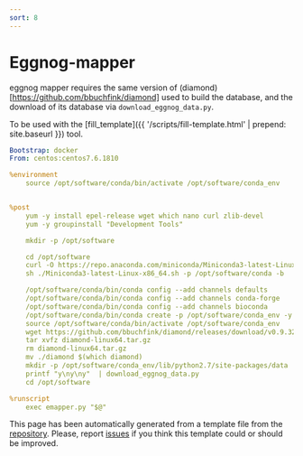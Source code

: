 ```yaml
---
sort: 8
---
```

# Eggnog-mapper

 eggnog mapper requires the same version of (diamond)[https://github.com/bbuchfink/diamond] used to build the database, and the download of its database via `download_eggnog_data.py`.

To be used with the [fill_template]({{ '/scripts/fill-template.html' | prepend: site.baseurl }}) tool.

```yaml
Bootstrap: docker
From: centos:centos7.6.1810

%environment
    source /opt/software/conda/bin/activate /opt/software/conda_env


%post
    yum -y install epel-release wget which nano curl zlib-devel
    yum -y groupinstall "Development Tools"

    mkdir -p /opt/software

    cd /opt/software
    curl -O https://repo.anaconda.com/miniconda/Miniconda3-latest-Linux-x86_64.sh
    sh ./Miniconda3-latest-Linux-x86_64.sh -p /opt/software/conda -b

    /opt/software/conda/bin/conda config --add channels defaults
    /opt/software/conda/bin/conda config --add channels conda-forge
    /opt/software/conda/bin/conda config --add channels bioconda
    /opt/software/conda/bin/conda create -p /opt/software/conda_env -y {package}={version}
    source /opt/software/conda/bin/activate /opt/software/conda_env
    wget https://github.com/bbuchfink/diamond/releases/download/v0.9.32/diamond-linux64.tar.gz
    tar xvfz diamond-linux64.tar.gz
    rm diamond-linux64.tar.gz
    mv ./diamond $(which diamond)
    mkdir -p /opt/software/conda_env/lib/python2.7/site-packages/data
    printf "y\ny\ny"  | download_eggnog_data.py
    cd /opt/software

%runscript
    exec emapper.py "$@"

```

This page has been automatically generated from a template file from the [repository](https://github.com/telatin/singularities).
Please, report [issues](https://github.com/telatin/singularities/issues) if you think this template could or should be improved.

